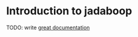 # Introduction to jadaboop

TODO: write [great documentation](http://jacobian.org/writing/great-documentation/what-to-write/)
